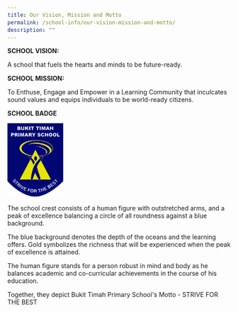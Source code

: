 ```yaml
---
title: Our Vision, Mission and Motto
permalink: /school-info/our-vision-mission-and-motto/
description: ""
---
```


**SCHOOL VISION:**

A school that fuels the hearts and minds to be future-ready.

**SCHOOL MISSION:**

To Enthuse, Engage and Empower in a Learning Community that inculcates sound values and equips individuals to be world-ready citizens.

**SCHOOL BADGE**

<img src="/images/BTPS_Logo.jpeg" 
     style="width:25%">

The school crest consists of a human figure with outstretched arms, and a peak of excellence balancing a circle of all roundness against a blue background.

The blue background denotes the depth of the oceans and the learning offers. Gold symbolizes the richness that will be experienced when the peak of excellence is attained.

The human figure stands for a person robust in mind and body as he balances academic and co-curricular achievements in the course of his education.

Together, they depict Bukit Timah Primary School's Motto - STRIVE FOR THE BEST
